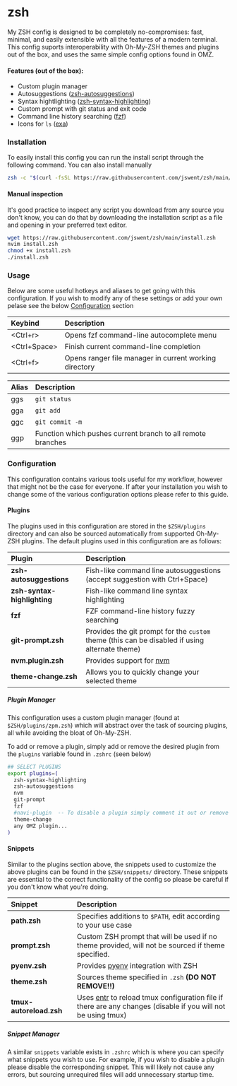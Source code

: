 # zsh

My ZSH config is designed to be completely no-compromises: fast, minimal, and easily extensible with all the features of a modern terminal. This config suports interoperability with Oh-My-ZSH themes and plugins out of the box, and uses the same simple config options found in OMZ.

#### Features (out of the box):
- Custom plugin manager
- Autosuggestions ([zsh-autosuggestions](https://github.caom/zsh-users/zsh-autosuggestions))
- Syntax hightlighting ([zsh-syntax-highlighting](https://github.com/zsh-users/zsh-syntax-highlighting)) 
- Custom prompt with git status and exit code 
- Command line history searching ([fzf](https://github.com/junegunn/fzf))
- Icons for `ls` ([exa](https://github.com/ogham/exa))

### Installation
  
To easily install this config you can run the install script through the following command. You can also install manually
  
```sh
zsh -c "$(curl -fsSL https://raw.githubusercontent.com/jswent/zsh/main/install.zsh)"
```
#### Manual inspection

It's good practice to inspect any script you download from any source you don't know, you can do that by downloading the installation script as a file 
and opening in your preferred text editor. 

```sh 
wget https://raw.githubusercontent.com/jswent/zsh/main/install.zsh
nvim install.zsh
chmod +x install.zsh
./install.zsh
```
### Usage

Below are some useful hotkeys and aliases to get going with this configuration. If you wish to modify any of these settings or add your own pelase see the below [Configuration](#Configuration) section 

| Keybind                          | Description                                                 |
| :------------------------------- | :---------------------------------------------------------- |
| <Ctrl+r>                         | Opens fzf command-line autocomplete menu                    |
| <Ctrl+Space>                     | Finish current command-line completion                      |
| <Ctrl+f>                         | Opens ranger file manager in current working directory      |

| Alias                            | Description                                                 |
| :------------------------------- | :---------------------------------------------------------- |
| ggs                              | `git status`                                                |
| gga                              | `git add`                                                   |
| ggc                              | `git commit -m`                                             |
| ggp                              | Function which pushes current branch to all remote branches |

### Configuration

This configuration contains various tools useful for my workflow, however that might not be the case for everyone. If after your installation you wish to change some of the various configuration options please refer to this guide.

#### Plugins 

The plugins used in this configuration are stored in the `$ZSH/plugins` directory and can also be sourced automatically from supported Oh-My-ZSH plugins. The default plugins used in this configuration are as follows:

| Plugin                           | Description                                                                                    |
| :------------------------------- | :--------------------------------------------------------------------------------------------- |
| **zsh-autosuggestions**          | Fish-like command line autosuggestions (accept suggestion with Ctrl+Space)                     |
| **zsh-syntax-highlighting**      | Fish-like command line syntax highlighting                                                     |
| **fzf**                          | FZF command-line history fuzzy searching                                                       |
| **git-prompt.zsh**               | Provides the git prompt for the `custom` theme (this can be disabled if using alternate theme) | 
| **nvm.plugin.zsh**               | Provides support for [nvm](https://github.com/nvm-sh/nvm)                                      |
| **theme-change.zsh**             | Allows you to quickly change your selected theme                                               | 

##### Plugin Manager 

This configuration uses a custom plugin manager (found at `$ZSH/plugins/zpm.zsh`) which will abstract over the task of sourcing plugins, all while avoiding the bloat of Oh-My-ZSH.

To add or remove a plugin, simply add or remove the desired plugin from the `plugins` variable found in `.zshrc` (seen below)

```sh 
## SELECT PLUGINS
export plugins=(
  zsh-syntax-highlighting
  zsh-autosuggestions
  nvm 
  git-prompt
  fzf
  #navi-plugin  -- To disable a plugin simply comment it out or remove it from the list
  theme-change
  any OMZ plugin...
)
```

#### Snippets

Similar to the plugins section above, the snippets used to customize the above plugins can be found in the `$ZSH/snippets/` directory. These snippets are essential to the correct functionality of the config so please be careful if you don't know what you're doing.

| Snippet                  | Description                                              |
| :---------------------- | :------------------------------------------------------- |
| **path.zsh**     | Specifies additions to `$PATH`, edit according to your use case                                    |
| **prompt.zsh**   | Custom ZSH prompt that will be used if no theme provided, will not be sourced if theme specified.                                             |
| **pyenv.zsh** | Provides [pyenv](https://github.com/pyenv/pyenv) integration with ZSH                        |
| **theme.zsh**       | Sources theme specified in `.zsh` **(DO NOT REMOVE!!)** |
| **tmux-autoreload.zsh** | Uses [entr](https://github.com/eradman/entr) to reload tmux configuration file if there are any changes (disable if you will not be using tmux)

##### Snippet Manager 

A similar `snippets` variable exists in `.zshrc` which is where you can specify what snippets you wish to use. For example, if you wish to disable a plugin please disable the corresponding snippet. This will likely not cause any errors, but sourcing unrequired files will add unnecessary startup time.


